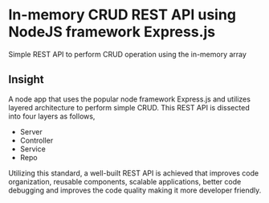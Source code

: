 # In-memory CRUD REST API using NodeJS framework Express.js

Simple REST API to perform CRUD operation using the in-memory array

## Insight

A node app that uses the popular node framework Express.js and utilizes layered architecture to perform simple CRUD. This REST API is dissected into four layers as follows,

- Server
- Controller
- Service
- Repo

Utilizing this standard, a well-built REST API is achieved that improves code organization, reusable components, scalable applications, better code debugging and improves the code quality making it more developer friendly.




